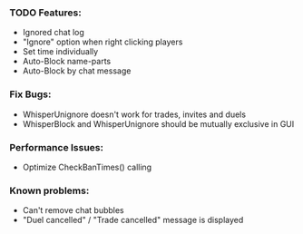 ### TODO Features:
- Ignored chat log
- "Ignore" option when right clicking players
- Set time individually
- Auto-Block name-parts
- Auto-Block by chat message

### Fix Bugs:
- WhisperUnignore doesn't work for trades, invites and duels
- WhisperBlock and WhisperUnignore should be mutually exclusive in GUI

### Performance Issues:
- Optimize CheckBanTimes() calling

### Known problems:
- Can't remove chat bubbles
- "Duel cancelled" / "Trade cancelled" message is displayed